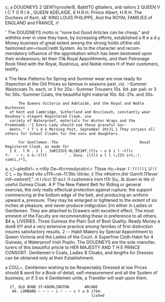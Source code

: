 c;
a                                               DOUDNEYS
2      QEW?rprooferB, BabttTO gtilaliers, anb tailors
2      QUEEN V I C T O R I A , QUEEN ADELAIDE,
6                    H.R.H. Prince Albert, H.R.H. The Duchess of Kent,
s&'                                               KING LOUIS PHILIPPE,
      And the ROYAL FAMILIES of ENGLAND and FRANCE,
rl



'
       The DOUDNEYS motto is "none but Good Articles can be cheap,"
      and withthis ever in view they have, by increasing efforts, established a R e a d y Money business of great extent
      among the strong holds of)the old fashioned unr~riousCredit System. As to the character and recom-
      mendatory influence of the approbation which has been bestowed upon their endeavours; let their l?i& Royal
      Appoilltments, and their Patronage Book filled with the Royal, Illustrious, and Noble nimes
H     of their customers, testify.

k         The New Patterns for Spring and Summer wear are now ready for
      illspection at the Old Prices so famous in seasons past, viz. :-Summer Waistcoats 7s. each, or 3 for 20s.-
      Summer Trousers 10s. 6d. per pail: or 3 for 30s.-Summer Coats, the beautiful light material 10s. 6d.-21s. and 30s.

          The Queens Victoria and Adelaide, and the Royal and Noble Duchesses
      of Kent and Cambridge, Sutherland and Bnccleuch, constantly wear Doudney's elegant Regintered Cloak, ina
      variety of Waterproof, materials for Winter Wraps and the Promenade.-'I Every Lady should see these graceful Gar-
      ments." ( T i d e Morning Post, September 26tJ1.1 They snryass all others for School Cloaks fur the sons and daughters.

          For Gentlemen.-The                                     Roval Registered Cloak. as made for
      I X . l R . 1 1 . ImRIISCE-NLIBEI#T,tllv ~ o b i l ~tllc                f~   ~ r, n &:~tltl        ' , Xuvy. iltlJ a l l \;IIU srn,:!. comti,r*1,
a,    c,l~pled\\irl~     n rrltly Oe~ttl&lt;rnnulycslcri.r. Tlisse rlo;~ksar: I : I I I I I L U I I C L ~ by lllosd vlto u111l~rst~11.1tllc iiliirler, ii The
      n#lo*trrn.iihlr Garn1r.111ever intl~oaIoret1,"                      .rt I ricci 10 su:t :*!I customers irom t11r Su;..lb duwn to tile
cl    useful Guinea Cloak.
A
P         The New Patent Belt for Riding or general exercise, the only really effectual
      protection against rupture; the support commencing at the bottom edge of the belt, and producing an uniform upward
a, pressure. They may be enlarged or tightened to the extent of six inches at pleasure, and never produce indigcstion
2rn   either in Ladies or Gentlemen. They are attached to Drawers with excellerit effect. The most eminent of the Faculty
      are recommending these in preference to all others.
$4
a,        LIVERIES. Three Guineas the Plain Suit of Best Quality.                                                               Ready Money
a     doe8   it!!!    and a very extensive practice among families of first distinction insures satisfactory results.
2                                                                                                                  --
        Habit Makers by Special Appointment to Queen Victoria and
      the Ladies of the Court. A Superfine Cloth Habit for 4 Guineas,
d
         Waterproof Irish Poplin. The DOUDNEYS are the sole rnanufac.
      turers of this beautiful article to HER MAJESTY AND T H E PRINCE CONSORT.                                      Gentlemen's Coats, Ladies
$     Cloaks, and lengths for Dresses can be obtained only at their Establishment.

a        COU,~,               Gentlemen wishing                       to be Respectably Dressed at low Prices should
&     send for a Book of detail, self-measurement and all the System of business, or if 3 ox 4 Gentlemen unite, a Traveller
      will wait upon them.

      17, OLD BOND ST~KBURLINGTON       ARCADE
       49. LOMBARD ~ ~ ~ ~ i ~ - ~ s t a b 1784.
                                           lished
